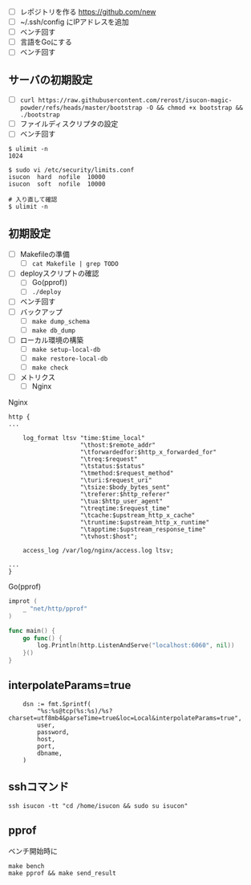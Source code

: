 - [ ] レポジトリを作る https://github.com/new
- [ ] ~/.ssh/config にIPアドレスを追加
- [ ] ベンチ回す
- [ ] 言語をGoにする
- [ ] ベンチ回す

## サーバの初期設定
- [ ] `curl https://raw.githubusercontent.com/rerost/isucon-magic-powder/refs/heads/master/bootstrap -O && chmod +x bootstrap && ./bootstrap`
- [ ] ファイルディスクリプタの設定
- [ ] ベンチ回す

```
$ ulimit -n
1024

$ sudo vi /etc/security/limits.conf
isucon  hard  nofile  10000
isucon  soft  nofile  10000

# 入り直して確認
$ ulimit -n
```

## 初期設定
- [ ] Makefileの準備
    - [ ] `cat Makefile | grep TODO`
- [ ] deployスクリプトの確認
    - [ ] Go(pprof))
    - [ ] `./deploy`
- [ ] ベンチ回す
- [ ] バックアップ
    - [ ] `make dump_schema`
    - [ ] `make db_dump`
- [ ] ローカル環境の構築
    - [ ] `make setup-local-db`
    - [ ] `make restore-local-db`
    - [ ] `make check`
- [ ] メトリクス
    - [ ] Nginx

Nginx

```
http {
...

	log_format ltsv "time:$time_local"
					"\thost:$remote_addr"
					"\tforwardedfor:$http_x_forwarded_for"
					"\treq:$request"
					"\tstatus:$status"
					"\tmethod:$request_method"
					"\turi:$request_uri"
					"\tsize:$body_bytes_sent"
					"\treferer:$http_referer"
					"\tua:$http_user_agent"
					"\treqtime:$request_time"
					"\tcache:$upstream_http_x_cache"
					"\truntime:$upstream_http_x_runtime"
					"\tapptime:$upstream_response_time"
					"\tvhost:$host";

	access_log /var/log/nginx/access.log ltsv;

...
}
```

Go(pprof)

```go
improt (
	_ "net/http/pprof"
)

func main() {
	go func() {
		log.Println(http.ListenAndServe("localhost:6060", nil))
	}()
}
```

## interpolateParams=true
```
	dsn := fmt.Sprintf(
		"%s:%s@tcp(%s:%s)/%s?charset=utf8mb4&parseTime=true&loc=Local&interpolateParams=true",
		user,
		password,
		host,
		port,
		dbname,
	)
```

## sshコマンド
```
ssh isucon -tt "cd /home/isucon && sudo su isucon"
```

## pprof
ベンチ開始時に
```
make bench
make pprof && make send_result
```
